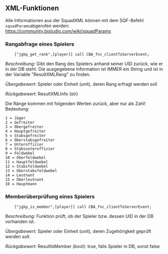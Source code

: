 ## XML-Funktionen
Alle Informationen aus der SquadXML können mit dem SQF-Befehl `squadParams`abgerufen werden:
https://community.bistudio.com/wiki/squadParams

### Rangabfrage eines Spielers
```SQF
    ["jgkp_get_rank",[player]] call CBA_fnc_clientToServerEvent;
```
*Beschreibung:* Gibt den Rang des Spielers anhand seiner UID zurück, wie er in der DB steht. Die ausgegebene Information ist IMMER ein String und ist in der Variable "ResultXMLRang" zu finden.

*Übergabewert:* Spieler oder Einheit (unit), deren Rang erfragt werden soll

*Rückgabewert:* ResultXMLInfo (str)

Die Ränge kommen mit folgenden Werten zurück, aber nur als Zahl! Bedeutung:

    1 = Jäger
    2 = Gefreiter
    3 = Obergefreiter
    4 = Hauptgefreiter
    5 = Stabsgefreiter
    6 = Oberstabsgefreiter
    7 = Unteroffizier
    8 = Stabsunteroffizier
    9 = Feldwebel
    10 = Oberfeldwebel
    11 = Hauptfeldwebel
    12 = Stabsfeldwebel
    13 = Oberstabsfeldwebel
    14 = Leutnant
    15 = Oberleutnant
    16 = Hauptmann

### Memberüberprüfung eines Spielers
```SQF
    ["jgkp_is_member",[player]] call CBA_fnc_clientToServerEvent;           
```
*Beschreibung:* Funktion prüft, ob der Spieler bzw. dessen UID in der DB vorhanden ist. 

*Übergabewert:* Spieler oder Einheit (unit), deren Zugehörigkeit geprüft werden soll.

*Rückgabewert:* ResultIsMember (bool): true, falls Spieler in DB, sonst false
